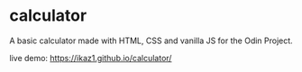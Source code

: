 # calculator
A basic calculator made with HTML, CSS and vanilla JS for the Odin Project.

live demo: https://ikaz1.github.io/calculator/